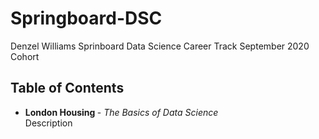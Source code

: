 # Springboard-DSC
Denzel Williams 
Sprinboard Data Science Career Track 
September 2020 Cohort

<h2> Table of Contents </h2>
<ul>
  <li> <b>London Housing </b> - <i> The Basics of Data Science </i> <br /> Description
</ul>
